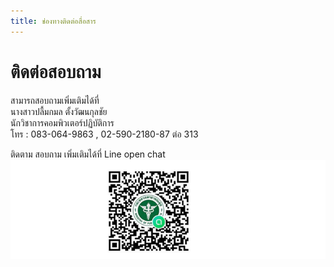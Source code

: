 ```yaml
---
title: ช่องทางติดต่อสื่อสาร
---
```


# ติดต่อสอบถาม
สามารถสอบถามเพิ่มเติมได้ที่   
นางสาวปลื้มกมล ตั้งวัฒนกุลชัย  
นักวิชาการคอมพิวเตอร์ปฏิบัติการ  
โทร : 083-064-9863 , 02-590-2180-87 ต่อ 313  

ติดตาม สอบถาม เพิ่มเติมได้ที่ Line open chat
![](./img/lineopenchat.png)
